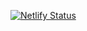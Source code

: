 [![Netlify Status](https://api.netlify.com/api/v1/badges/f04b6729-4e01-43f2-812c-cc15b5105183/deploy-status)](https://app.netlify.com/sites/mellifluous-valkyrie-2cc806/deploys)